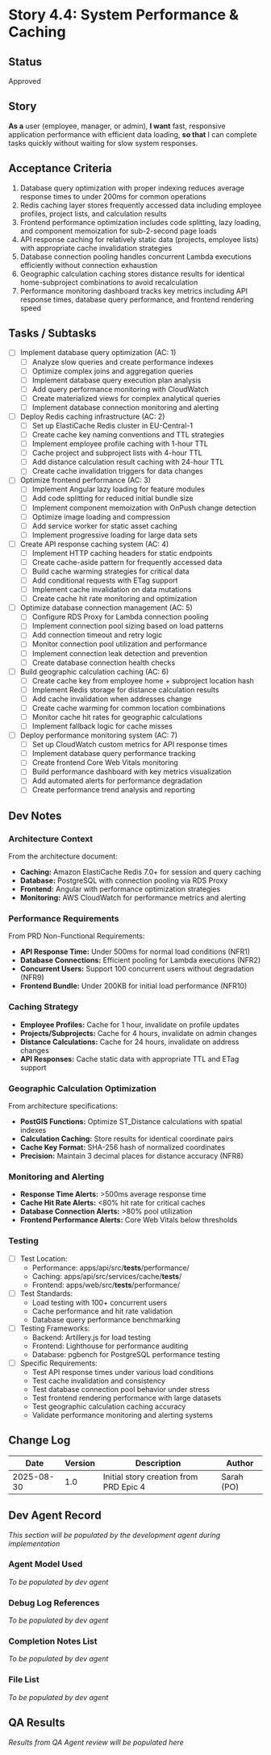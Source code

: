 # Story 4.4: System Performance & Caching

## Status
Approved

## Story
**As a** user (employee, manager, or admin),
**I want** fast, responsive application performance with efficient data loading,
**so that** I can complete tasks quickly without waiting for slow system responses.

## Acceptance Criteria
1. Database query optimization with proper indexing reduces average response times to under 200ms for common operations
2. Redis caching layer stores frequently accessed data including employee profiles, project lists, and calculation results
3. Frontend performance optimization includes code splitting, lazy loading, and component memoization for sub-2-second page loads
4. API response caching for relatively static data (projects, employee lists) with appropriate cache invalidation strategies
5. Database connection pooling handles concurrent Lambda executions efficiently without connection exhaustion
6. Geographic calculation caching stores distance results for identical home-subproject combinations to avoid recalculation
7. Performance monitoring dashboard tracks key metrics including API response times, database query performance, and frontend rendering speed

## Tasks / Subtasks
- [ ] Implement database query optimization (AC: 1)
  - [ ] Analyze slow queries and create performance indexes
  - [ ] Optimize complex joins and aggregation queries
  - [ ] Implement database query execution plan analysis
  - [ ] Add query performance monitoring with CloudWatch
  - [ ] Create materialized views for complex analytical queries
  - [ ] Implement database connection monitoring and alerting

- [ ] Deploy Redis caching infrastructure (AC: 2)
  - [ ] Set up ElastiCache Redis cluster in EU-Central-1
  - [ ] Create cache key naming conventions and TTL strategies
  - [ ] Implement employee profile caching with 1-hour TTL
  - [ ] Cache project and subproject lists with 4-hour TTL
  - [ ] Add distance calculation result caching with 24-hour TTL
  - [ ] Create cache invalidation triggers for data changes

- [ ] Optimize frontend performance (AC: 3)
  - [ ] Implement Angular lazy loading for feature modules
  - [ ] Add code splitting for reduced initial bundle size
  - [ ] Implement component memoization with OnPush change detection
  - [ ] Optimize image loading and compression
  - [ ] Add service worker for static asset caching
  - [ ] Implement progressive loading for large data sets

- [ ] Create API response caching system (AC: 4)
  - [ ] Implement HTTP caching headers for static endpoints
  - [ ] Create cache-aside pattern for frequently accessed data
  - [ ] Build cache warming strategies for critical data
  - [ ] Add conditional requests with ETag support
  - [ ] Implement cache invalidation on data mutations
  - [ ] Create cache hit rate monitoring and optimization

- [ ] Optimize database connection management (AC: 5)
  - [ ] Configure RDS Proxy for Lambda connection pooling
  - [ ] Implement connection pool sizing based on load patterns
  - [ ] Add connection timeout and retry logic
  - [ ] Monitor connection pool utilization and performance
  - [ ] Implement connection leak detection and prevention
  - [ ] Create database connection health checks

- [ ] Build geographic calculation caching (AC: 6)
  - [ ] Create cache key from employee home + subproject location hash
  - [ ] Implement Redis storage for distance calculation results
  - [ ] Add cache invalidation when addresses change
  - [ ] Create cache warming for common location combinations
  - [ ] Monitor cache hit rates for geographic calculations
  - [ ] Implement fallback logic for cache misses

- [ ] Deploy performance monitoring system (AC: 7)
  - [ ] Set up CloudWatch custom metrics for API response times
  - [ ] Implement database query performance tracking
  - [ ] Create frontend Core Web Vitals monitoring
  - [ ] Build performance dashboard with key metrics visualization
  - [ ] Add automated alerts for performance degradation
  - [ ] Create performance trend analysis and reporting

## Dev Notes

### Architecture Context
From the architecture document:
- **Caching:** Amazon ElastiCache Redis 7.0+ for session and query caching
- **Database:** PostgreSQL with connection pooling via RDS Proxy
- **Frontend:** Angular with performance optimization strategies
- **Monitoring:** AWS CloudWatch for performance metrics and alerting

### Performance Requirements
From PRD Non-Functional Requirements:
- **API Response Time:** Under 500ms for normal load conditions (NFR1)
- **Database Connections:** Efficient pooling for Lambda executions (NFR2)
- **Concurrent Users:** Support 100 concurrent users without degradation (NFR9)
- **Frontend Bundle:** Under 200KB for initial load performance (NFR10)

### Caching Strategy
- **Employee Profiles:** Cache for 1 hour, invalidate on profile updates
- **Projects/Subprojects:** Cache for 4 hours, invalidate on admin changes
- **Distance Calculations:** Cache for 24 hours, invalidate on address changes
- **API Responses:** Cache static data with appropriate TTL and ETag support

### Geographic Calculation Optimization
From architecture specifications:
- **PostGIS Functions:** Optimize ST_Distance calculations with spatial indexes
- **Calculation Caching:** Store results for identical coordinate pairs
- **Cache Key Format:** SHA-256 hash of normalized coordinates
- **Precision:** Maintain 3 decimal places for distance accuracy (NFR8)

### Monitoring and Alerting
- **Response Time Alerts:** >500ms average response time
- **Cache Hit Rate Alerts:** <80% hit rate for critical caches
- **Database Connection Alerts:** >80% pool utilization
- **Frontend Performance Alerts:** Core Web Vitals below thresholds

### Testing
- [ ] Test Location:
  - Performance: apps/api/src/__tests__/performance/
  - Caching: apps/api/src/services/cache/__tests__/
  - Frontend: apps/web/src/__tests__/performance/
- [ ] Test Standards:
  - Load testing with 100+ concurrent users
  - Cache performance and hit rate validation
  - Database query performance benchmarking
- [ ] Testing Frameworks:
  - Backend: Artillery.js for load testing
  - Frontend: Lighthouse for performance auditing
  - Database: pgbench for PostgreSQL performance testing
- [ ] Specific Requirements:
  - Test API response times under various load conditions
  - Test cache invalidation and consistency
  - Test database connection pool behavior under stress
  - Test frontend rendering performance with large datasets
  - Test geographic calculation caching accuracy
  - Validate performance monitoring and alerting systems

## Change Log
| Date | Version | Description | Author |
|------|---------|-------------|--------|
| 2025-08-30 | 1.0 | Initial story creation from PRD Epic 4 | Sarah (PO) |

## Dev Agent Record
*This section will be populated by the development agent during implementation*

### Agent Model Used
*To be populated by dev agent*

### Debug Log References
*To be populated by dev agent*

### Completion Notes List
*To be populated by dev agent*

### File List
*To be populated by dev agent*

## QA Results
*Results from QA Agent review will be populated here*